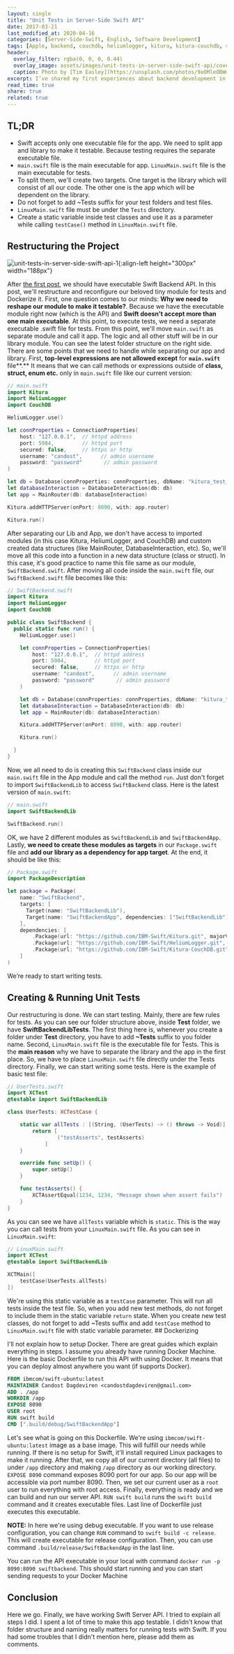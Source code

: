 ```yaml
---
layout: single
title: "Unit Tests in Server-Side Swift API"
date: 2017-03-21
last_modified_at: 2020-04-16
categories: [Server-Side-Swift, English, Software Development]
tags: [Apple, backend, couchdb, heliumlogger, kitura, kitura-couchdb, server side, server side swift, Software, Software Development, swift, swift-3, swift3]
header:
  overlay_filter: rgba(0, 0, 0, 0.44)
  overlay_image: assets/images/unit-tests-in-server-side-swift-api/cover.jpx
  caption: Photo by [Tim Easley](https://unsplash.com/photos/9eOMleOBWmY) on [Unsplash](https://unsplash.com/)
excerpt: I’ve shared my first experiences about backend development in Swift [in my previous blog post](/new-horizons-with-server-side-swift). This is the follow-up post. I'll talk about Unit Tests in Swift.
read_time: true
share: true
related: true
---
```


## TL;DR

- Swift accepts only one executable file for the app. We need to split app and library to make it testable. Because testing requires the separate executable file.
- `main.swift` file is the main executable for app. `LinuxMain.swift` file is the main executable for tests.
- To split them, we'll create two targets. One target is the library which will consist of all our code. The other one is the app which will be dependent on the library.
- Do not forget to add ~Tests suffix for your test folders and test files.
- `LinuxMain.swift` file must be under the `Tests` directory.
- Create a static variable inside test classes and use it as a parameter while calling `testCase()` method in `LinuxMain.swift` file.

## Restructuring the Project

![unit-tests-in-server-side-swift-api-1](/assets/images/unit-tests-in-server-side-swift-api/1.png){:align-left height="300px" width="188px"}


After [the first post](/new-horizons-with-server-side-swift), we should have executable Swift Backend API. In this post, we'll restructure and reconfigure our beloved tiny module for tests and Dockerize it. First, one question comes to our minds: **Why we need to reshape our module to make it testable?**. Because we have the executable module right now (which is the API) and **Swift doesn't accept more than one main executable**. At this point, to execute tests, we need a separate executable .swift file for tests. From this point, we'll move `main.swift` as separate module and call it app. The logic and all other stuff will be in our library module. You can see the latest folder structure on the right side. There are some points that we need to handle while separating our app and library. First, **top-level expressions are not allowed except** for **`main.swift`** file**.** It means that we can call methods or expressions outside of **class, struct, enum etc.** only in `main.swift` file like our current version:

```swift
// main.swift
import Kitura
import HeliumLogger
import CouchDB

HeliumLogger.use()

let connProperties = ConnectionProperties(
    host: "127.0.0.1",  // httpd address
    port: 5984,         // httpd port
    secured: false,     // https or http
    username: "candost",      // admin username
    password: "password"       // admin password
)

let db = Database(connProperties: connProperties, dbName: "kitura_test_db")
let databaseInteraction = DatabaseInteraction(db: db)
let app = MainRouter(db: databaseInteraction)

Kitura.addHTTPServer(onPort: 8090, with: app.router)

Kitura.run()
```

After separating our Lib and App, we don't have access to imported modules (in this case Kitura, HeliumLogger, and CouchDB) and custom created data structures (like MainRouter, DatabaseInteraction, etc). So, we'll move all this code into a function in a new data structure (class or struct). In this case, it's good practice to name this file same as our module, `SwiftBackend.swift`. After moving all code inside the `main.swift` file, our `SwiftBackend.swift` file becomes like this:

```swift
// SwiftBackend.swift
import Kitura
import HeliumLogger
import CouchDB

public class SwiftBackend {
  public static func run() {
    HeliumLogger.use()

    let connProperties = ConnectionProperties(
        host: "127.0.0.1",  // httpd address
        port: 5984,         // httpd port
        secured: false,     // https or http
        username: "candost",      // admin username
        password: "password"       // admin password
    )

    let db = Database(connProperties: connProperties, dbName: "kitura_test_db")
    let databaseInteraction = DatabaseInteraction(db: db)
    let app = MainRouter(db: databaseInteraction)

    Kitura.addHTTPServer(onPort: 8090, with: app.router)

    Kitura.run()

  }
}
```

Now, we all need to do is creating this `SwiftBackend` class inside our `main.swift` file in the App module and call the method `run`. Just don't forget to import `SwiftBackendLib` to access `SwiftBackend` class. Here is the latest version of `main.swift`:

```swift
// main.swift
import SwiftBackendLib

SwiftBackend.run()
```

OK, we have 2 different modules as `SwiftBackendLib` and `SwiftBackendApp`. Lastly, **we need to create these modules as targets** in our `Package.swift` file and **add our library as a dependency for app target**. At the end, it should be like this:

```swift
// Package.swift
import PackageDescription

let package = Package(
    name: "SwiftBackend",
    targets: [
      Target(name: "SwiftBackendLib"),
      Target(name: "SwiftBackendApp", dependencies: ["SwiftBackendLib"])
    ],
    dependencies: [
        .Package(url: "https://github.com/IBM-Swift/Kitura.git", majorVersion: 1, minor: 4),
        .Package(url: "https://github.com/IBM-Swift/HeliumLogger.git", majorVersion: 1, minor: 4),
        .Package(url: "https://github.com/IBM-Swift/Kitura-CouchDB.git", majorVersion: 1, minor: 4)
    ]
)
```

We’re ready to start writing tests.

## Creating & Running Unit Tests

Our restructuring is done. We can start testing. Mainly, there are few rules for tests. As you can see our folder structure above, inside **Test** folder, we have **SwiftBackendLibTests**. The first thing here is, whenever you create a folder under **Test** directory, you have to add **~Tests** suffix to you folder name. Second, `LinuxMain.swift` file is the executable file for Tests. This is the **main reason** why we have to separate the library and the app in the first place. So, we have to place `LinuxMain.swift` file directly under the Tests directory. Finally, we can start writing some tests. Here is the example of basic test file:

```swift
// UserTests.swift
import XCTest
@testable import SwiftBackendLib

class UserTests: XCTestCase {

    static var allTests : [(String, (UserTests) -> () throws -> Void)] {
        return [
                ("testAsserts", testAsserts)
            ]
    }

    override func setUp() {
        super.setUp()
    }

    func testAsserts() {
        XCTAssertEqual(1234, 1234, "Message shown when assert fails")
    }
}
```

As you can see we have `allTests` variable which is `static`. This is the way you can call tests from your `LinuxMain.swift` file. As you can see in `LinuxMain.swift`:

```swift
// LinuxMain.swift
import XCTest
@testable import SwiftBackendLib

XCTMain([
    testCase(UserTests.allTests)
])
```

We're using this static variable as a `testCase` parameter. This will run all tests inside the test file. So, when you add new test methods, do not forget to include them in the static variable `return` state. When you create new test classes, do not forget to add ~Tests suffix and add `testCase` method to `LinuxMain.swift` file with static variable parameter. ## Dockerizing

I'll not explain how to setup Docker. There are great guides which explain everything in steps. I assume you already have running Docker Machine. Here is the basic Dockerfile to run this API with using Docker. It means that you can deploy almost anywhere you want (if supports Docker).

```Dockerfile
FROM ibmcom/swift-ubuntu:latest
MAINTAINER Candost Dagdeviren <candostdagdeviren@gmail.com>
ADD . /app
WORKDIR /app
EXPOSE 8090
USER root
RUN swift build
CMD [".build/debug/SwiftBackendApp"]
```

Let's see what is going on this Dockerfile. We're using `ibmcom/swift-ubuntu:latest` image as a base image. This will fulfill our needs while running. If there is no setup for Swift, it'll install required Linux packages to make it running. After that, we copy all of our current directory (all files) to under `/app` directory and making `/app` directory as our working directory. `EXPOSE 8090` command exposes 8090 port for our app. So our app will be accessible via port number 8090. Then, we set our current user as a `root` user to run everything with root access. Finally, everything is ready and we can build and run our server API. `RUN swift build` runs the `swift build` command and it creates executable files. Last line of Dockerfile just executes this executable.

**NOTE:** In here we're using debug executable. If you want to use release configuration, you can change `RUN` command to `swift build -c release`. This will create executable for release configuration. Then, you can use command `.build/release/SwiftBackendApp` in the last line.

You can run the API executable in your local with command `docker run -p 8090:8090 swiftbackend`. This should start running and you can start sending requests to your Docker Machine

## Conclusion

Here we go. Finally, we have working Swift Server API. I tried to explain all steps I did. I spent a lot of time to make this app testable. I didn't know that folder structure and naming really matters for running tests with Swift. If you had some troubles that I didn't mention here, please add them as comments.
